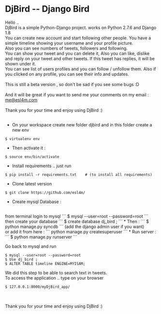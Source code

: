 # DjBird -- Django Bird
Hello ..
<br/>
 DjBird is a simple Python-Django project. works on Python 2.7.6 and Django 1.8
<br/>
 You can create new account and start following other people. You have a simple timeline showing your username and your profile picture.<br/>
Also you can see numbers of tweets, followers and following.<br/>
You can show your tweet and you can delete it, Also you can like, dislike and reply on your tweet and other tweets.
If this tweet has replies, it will be shown under it.<br/>
You can see list of users profiles and you can follow / unfollow them. Also if you clicked on any profile, you can see their info and updates.
<br/><br/>
This is still a beta version , so don't be sad if you see some bugs :D
<br/><br/>
And it will be great if you want to send me your comments on my email : me@esl4m.com
<br/><br/>
Thank you for your time and enjoy using DjBird :) 
<br/><br/>
* On your workspace create new folder djbird and in this folder create a new env<br/>
```
$ virtualenv env
```
* Then activate it :
```
$ source env/bin/activate
```
* Install requirements .. just run
```
$ pip install -r requirements.txt    # (to install all requirements)
```

* Clone latest version
```
$ git clone https://github.com/esl4m/
```

* Create mysql Database :
<br/>
from terminal login to mysql 
```
$ mysql --user=root --password=root
```
then create your database 
```
$ create database dj_bird ;
```
* Then :
```
$ python manage.py syncdb
```
(add the django admin user if you want)
<br/>
or add it from here :
```
python manage.py createsuperuser
```
* Run server :
```
$ python manage.py runserver 
```

Go back to mysql and run
```
$ mysql --user=root --password=root
$ Use dj_bird ;
$ ALTER TABLE timeline ENGINE=MYISAM; 
```
We did this step to be able to search text in tweets.
<br/>
To access the application .. type on your browser 
```
$ 127.0.0.1:8000/myDjBird_app/
```
<br/><br/>
Thank you for your time and enjoy using DjBird :) 
